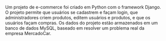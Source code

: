 Um projeto de e-commerce foi criado em Python com o framework Django. O projeto permite que usuários se cadastrem e façam login, que administradores criem produtos, editem usuários e produtos, e que os usuários façam compras. Os dados do projeto estão armazenados em um banco de dados MySQL, baseado em resolver um problema real da empresa MercadoCar.
